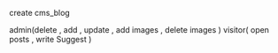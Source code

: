 create cms_blog 

admin(delete , add , update , add images , delete images )
visitor( open posts , write Suggest )
